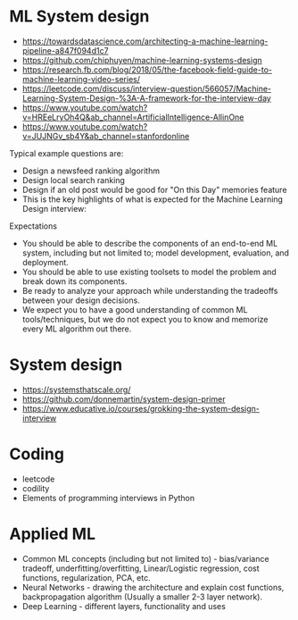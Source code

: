 # ML System design 
* https://towardsdatascience.com/architecting-a-machine-learning-pipeline-a847f094d1c7
* https://github.com/chiphuyen/machine-learning-systems-design
* https://research.fb.com/blog/2018/05/the-facebook-field-guide-to-machine-learning-video-series/
* https://leetcode.com/discuss/interview-question/566057/Machine-Learning-System-Design-%3A-A-framework-for-the-interview-day
* https://www.youtube.com/watch?v=HREeLryOh4Q&ab_channel=ArtificialIntelligence-AllinOne
* https://www.youtube.com/watch?v=JUJNGv_sb4Y&ab_channel=stanfordonline

Typical example questions are:

* Design a newsfeed ranking algorithm
* Design local search ranking
* Design if an old post would be good for "On this Day" memories feature
* This is the key highlights of what is expected for the Machine Learning Design interview:

Expectations

* You should be able to describe the components of an end-to-end ML system, including but not
limited to; model development, evaluation, and deployment.
* You should be able to use existing toolsets to model the problem and break down its
components.
* Be ready to analyze your approach while understanding the tradeoffs between your design
decisions.
* We expect you to have a good understanding of common ML tools/techniques, but we do not
expect you to know and memorize every ML algorithm out there.

# System design 
* https://systemsthatscale.org/
* https://github.com/donnemartin/system-design-primer
* https://www.educative.io/courses/grokking-the-system-design-interview

# Coding 
* leetcode 
* codility
* Elements of programming interviews in Python

# Applied ML
* Common ML concepts (including but not limited to) - bias/variance tradeoff, underfitting/overfitting, Linear/Logistic regression, cost functions, regularization, PCA, etc.
* Neural Networks - drawing the architecture and explain cost functions, backpropagation algorithm (Usually a smaller 2-3 layer network).
* Deep Learning - different layers, functionality and uses
